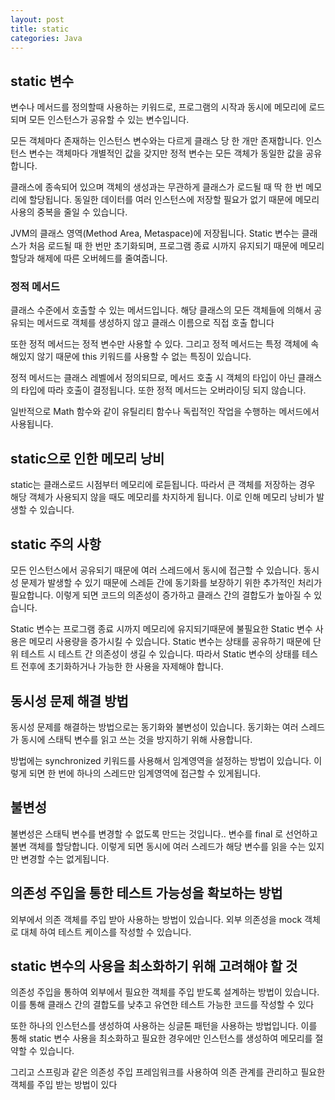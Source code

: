 ```yaml
---
layout: post
title: static
categories: Java
---
```



## static 변수
변수나 메서드를 정의할때 사용하는 키워드로, 프로그램의 시작과 동시에 메모리에 로드되며 모든 인스턴스가 공유할 수 있는 변수입니다.

모든 객체마다 존재하는 인스턴스 변수와는 다르게 클래스 당 한 개만 존재합니다.
인스턴스 변수는 객체마다 개별적인 값을 갖지만 정적 변수는 모든 객체가 동일한 값을 공유합니다.

클래스에 종속되어 있으며 객체의 생성과는 무관하게 클래스가 로드될 때 딱 한 번 메모리에 할당됩니다.
동일한 데이터를 여러 인스턴스에 저장할 필요가 없기 때문에 메모리 사용의 중복을 줄일 수 있습니다.

JVM의 클래스 영역(Method Area, Metaspace)에 저장됩니다.
Static 변수는 클래스가 처음 로드될 때 한 번만 초기화되며, 프로그램 종료 시까지 유지되기 때문에 메모리 할당과 해제에 따른 오버헤드를 줄여줍니다.


### 정적 메서드

클래스 수준에서 호출할 수 있는 메서드입니다.
해당 클래스의 모든 객체들에 의해서 공유되는 메서드로 객체를 생성하지 않고 클래스 이름으로 직접 호출 합니다

또한 정적 메서드는 정적 변수만 사용할 수 있다.
그리고 정적 메서드는 특정 객체에 속해있지 않기 때문에 this 키워드를 사용할 수 없는 특징이 있습니다.

정적 메서드는 클래스 레벨에서 정의되므로, 메서드 호출 시 객체의 타입이 아닌 클래스의 타입에 따라 호출이 결정됩니다.
또한 정적 메서드는 오버라이딩 되지 않습니다.

일반적으로 Math 함수와 같이 유틸리티 함수나 독립적인 작업을 수행하는 메서드에서 사용됩니다.



## static으로 인한 메모리 낭비
static는 클래스로드 시점부터 메모리에 로듣됩니다. 따라서 큰 객체를 저장하는 경우 해당 객체가 사용되지 않을 때도 메모리를 차지하게 됩니다.
이로 인해 메모리 낭비가 발생할 수 있습니다.


## static 주의 사항
모든 인스턴스에서 공유되기 때문에 여러 스레드에서 동시에 접근할 수 있습니다.
동시성 문제가 발생할 수 있기 때문에 스레듣 간에 동기화를 보장하기 위한 추가적인 처리가 필요합니다.
이렇게 되면 코드의 의존성이 증가하고 클래스 간의 결합도가 높아질 수 있습니다.

Static 변수는 프로그램 종료 시까지 메모리에 유지되기때문에 불필요한 Static 변수 사용은 메모리 사용량을 증가시킬 수 있습니다.
Static 변수는 상태를 공유하기 때문에 단위 테스트 시 테스트 간 의존성이 생길 수 있습니다. 
따라서 Static 변수의 상태를 테스트 전후에 초기화하거나 가능한 한 사용을 자제해야 합니다.

## 동시성 문제 해결 방법
동시성 문제를 해결하는 방법으로는 동기화와 불변성이 있습니다.
동기화는 여러 스레드가 동시에 스태틱 변수를 읽고 쓰는 것을 방지하기 위해 사용합니다.

방법에는 synchronized 키워드를 사용해서 임계영역을 설정하는 방법이 있습니다. 이렇게 되면 한 번에 하나의 스레드만
임계영역에 접근할 수 있게됩니다.

## 불변성
불변성은 스태틱 변수를 변경할 수 없도록 만드는 것입니다.. 변수를 final 로 선언하고 불변 객체를 할당합니다.
이렇게 되면 동시에 여러 스레드가 해당 변수를 읽을 수는 있지만 변경할 수는 없게됩니다.

## 의존성 주입을 통한 테스트 가능성을 확보하는 방법
외부에서 의존 객체를 주입 받아 사용하는 방법이 있습니다.
외부 의존성을 mock 객체로 대체 하여 테스트 케이스를 작성할 수 있습니다.

## static 변수의 사용을 최소화하기 위해 고려해야 할 것
의존성 주입을 통하여 외부에서 필요한 객체를 주입 받도록 설계하는 방법이 있습니다.
이를 통해 클래스 간의 결합도를 낮추고 유연한 테스트 가능한 코드를 작성할 수 있다

또한 하나의 인스턴스를 생성하여 사용하는 싱글톤 패턴을 사용하는 방법입니다. 이를 통해 static 변수 사용을 최소화하고
필요한 경우에만 인스턴스를 생성하여 메모리를 절약할 수 있습니다.

그리고 스프링과 같은 의존성 주입 프레임워크를 사용하여 의존 관계를 관리하고 필요한 객체를 주입 받는 방법이 있다



